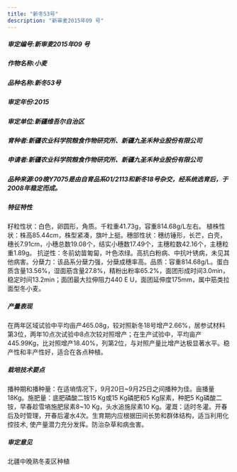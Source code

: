 ```yaml
---
title: "新冬53号"
description: "新审麦2015年09 号"
---
```

##### 审定编号:新审麦2015年09 号

##### 作物名称:小麦

##### 品种名称:新冬53号

##### 审定年份:2015

##### 审定单位:新疆维吾尔自治区

##### 育种者:新疆农业科学院粮食作物研究所、新疆九圣禾种业股份有限公司

##### 申请者:新疆农业科学院粮食作物研究所、新疆九圣禾种业股份有限公司

##### 品种来源:09晚Y7075是由自育品系01/2113和新冬18号杂交，经系统选育后，于2008年稳定而成。

##### 特征特性
籽粒性状：白色，卵圆形，角质。千粒重41.73g，容重814.68g/L左右。 植株性状：株高85.44cm，株型紧凑，旗叶上挺。穗部性状：穗纺锤形，长芒，白壳，穗长7.91cm，小穗总数19.08个，结实小穗数17.49个，主穗粒数42.16个，主穗粒重1.89g。 抗逆性：冬前幼苗匍匐，叶色浓绿。高抗白粉病、中抗叶锈病，未见其他病害。分蘖力：该品系分蘖力强，分蘖成穗率高。品质：容重814.68g/L。蛋白质含量13.56%，湿面筋含量27.8%，精粉出粉率65.2%，面团形成时间3.0min，稳定时间13.2min；面团最大拉伸阻力440 E U，面团延伸度175mm，属中筋类拉面型冬小麦。

##### 产量表现
在两年区域试验中平均亩产465.08g，较对照新冬18号增产2.66%，居参试材料第3位，两年10点次试验中8点次较对照增产；在生产试验中，平均亩产445.99Kg，比对照增产18.40%，列第2位，与对照产量比增产达极显著水平。稳产性和丰产性好，适合在各点种植。

##### 栽培技术要点
播种期和播种量：在适墒情况下，9月20日~9月25日之间播种为佳。亩播量18Kg。施肥量：底肥磷酸二铵15 Kg或15 Kg磷肥和5 Kg尿素，种肥5 Kg磷酸二铵，早春趁雪墒施肥尿素8~10 Kg，头水追施尿素10 Kg。灌溉：适时冬灌。开春后及时管理，开春后灌水4次。生育期内应根据田间长势和群体结构，适当利用化控技术, 使产量潜力充分发挥。防治杂草和病虫害。

##### 审定意见
北疆中晚熟冬麦区种植
